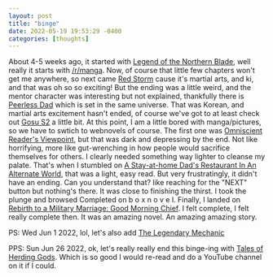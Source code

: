 ```yaml
---
layout: post
title: "binge"
date: 2022-05-19 19:53:29 -0400
categories: [thoughts]
---
```


About 4-5 weeks ago, it started with [Legend of the Northern Blade](https://old.reddit.com/r/NorthernBlade/), well really it starts with [/r/manga](https://old.reddit.com/r/manga/). Now, of course that little few chapters won't get me anywhere, so next came [Red Storm](https://old.reddit.com/r/Red_Storm/) cause it's martial arts, and ki, and that was oh so so exciting! But the ending was a little weird, and the mentor character was interesting but not explained, thankfully there is [Peerless Dad](https://old.reddit.com/r/PeerlessDad/) which is set in the same universe. That was Korean, and martial arts excitement hasn't ended, of course we've got to at least check out [Gosu S2](https://old.reddit.com/r/Gosu_The_Master/) a little bit. At this point, I am a little bored with manga/pictures, so we have to swtich to webnovels of course. The first one was [Omniscient Reader's Viewpoint](https://www.novelupdates.com/series/omniscient-readers-viewpoint/), but that was dark and depressing by the end. Not like horrifying, more like gut-wrenching in how people would sacrifice themselves for others. I clearly needed something way lighter to cleanse my palate. That's when I stumbled on [A Stay-at-home Dad's Restaurant In An Alternate World](https://www.webnovel.com/book/a-stay-at-home-dad's-restaurant-in-an-alternate-world_9829507306003305), that was a light, easy read. But very frustratingly, it didn't have an ending. Can you understand that? like reaching for the "NEXT" button but nothing's there. It was close to finishing the thirst. I took the plunge and browsed Completed on b o x n o v e l. Finally, I landed on [Rebirth to a Military Marriage: Good Morning Chief](https://www.novelupdates.com/series/rebirth-to-a-military-marriage-good-morning-chief/). I felt complete, I felt really complete then. It was an amazing novel. An amazing amazing story.

PS: Wed Jun 1 2022, lol, let's also add [The Legendary Mechanic](https://www.novelupdates.com/series/the-legendary-mechanic/)

PPS: Sun Jun 26 2022, ok, let's really really end this binge-ing with [Tales of Herding Gods](https://www.novelupdates.com/series/tales-of-herding-gods/). Which is so good I would re-read and do a YouTube channel on it if I could.